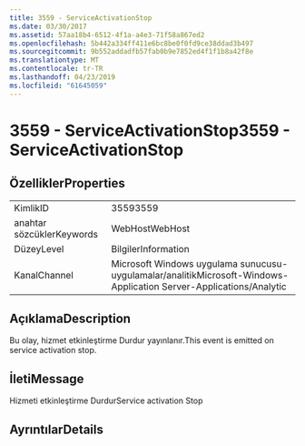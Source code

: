 ```yaml
---
title: 3559 - ServiceActivationStop
ms.date: 03/30/2017
ms.assetid: 57aa18b4-6512-4f1a-a4e3-71f58a867ed2
ms.openlocfilehash: 5b442a334ff411e6bc8be0f0fd9ce38ddad3b497
ms.sourcegitcommit: 9b552addadfb57fab0b9e7852ed4f1f1b8a42f8e
ms.translationtype: MT
ms.contentlocale: tr-TR
ms.lasthandoff: 04/23/2019
ms.locfileid: "61645059"
---
```

# <a name="3559---serviceactivationstop"></a><span data-ttu-id="31ce8-102">3559 - ServiceActivationStop</span><span class="sxs-lookup"><span data-stu-id="31ce8-102">3559 - ServiceActivationStop</span></span>
## <a name="properties"></a><span data-ttu-id="31ce8-103">Özellikler</span><span class="sxs-lookup"><span data-stu-id="31ce8-103">Properties</span></span>  
  
|||  
|-|-|  
|<span data-ttu-id="31ce8-104">Kimlik</span><span class="sxs-lookup"><span data-stu-id="31ce8-104">ID</span></span>|<span data-ttu-id="31ce8-105">3559</span><span class="sxs-lookup"><span data-stu-id="31ce8-105">3559</span></span>|  
|<span data-ttu-id="31ce8-106">anahtar sözcükler</span><span class="sxs-lookup"><span data-stu-id="31ce8-106">Keywords</span></span>|<span data-ttu-id="31ce8-107">WebHost</span><span class="sxs-lookup"><span data-stu-id="31ce8-107">WebHost</span></span>|  
|<span data-ttu-id="31ce8-108">Düzey</span><span class="sxs-lookup"><span data-stu-id="31ce8-108">Level</span></span>|<span data-ttu-id="31ce8-109">Bilgiler</span><span class="sxs-lookup"><span data-stu-id="31ce8-109">Information</span></span>|  
|<span data-ttu-id="31ce8-110">Kanal</span><span class="sxs-lookup"><span data-stu-id="31ce8-110">Channel</span></span>|<span data-ttu-id="31ce8-111">Microsoft Windows uygulama sunucusu-uygulamalar/analitik</span><span class="sxs-lookup"><span data-stu-id="31ce8-111">Microsoft-Windows-Application Server-Applications/Analytic</span></span>|  
  
## <a name="description"></a><span data-ttu-id="31ce8-112">Açıklama</span><span class="sxs-lookup"><span data-stu-id="31ce8-112">Description</span></span>  
 <span data-ttu-id="31ce8-113">Bu olay, hizmet etkinleştirme Durdur yayınlanır.</span><span class="sxs-lookup"><span data-stu-id="31ce8-113">This event is emitted on service activation stop.</span></span>  
  
## <a name="message"></a><span data-ttu-id="31ce8-114">İleti</span><span class="sxs-lookup"><span data-stu-id="31ce8-114">Message</span></span>  
 <span data-ttu-id="31ce8-115">Hizmeti etkinleştirme Durdur</span><span class="sxs-lookup"><span data-stu-id="31ce8-115">Service activation Stop</span></span>  
  
## <a name="details"></a><span data-ttu-id="31ce8-116">Ayrıntılar</span><span class="sxs-lookup"><span data-stu-id="31ce8-116">Details</span></span>

